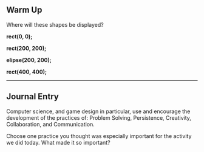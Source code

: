 ## Warm Up

Where will these shapes be displayed?

**rect(0, 0);**

**rect(200, 200);**

**elipse(200, 200);**

**rect(400, 400);**

---

## Journal Entry

Computer science, and game design in particular, use and encourage the development of the practices of:
Problem Solving, Persistence, Creativity, Collaboration, and Communication.

Choose one practice you thought was especially important for the activity we did today. What made it so important?
